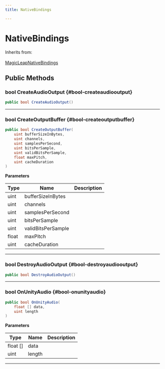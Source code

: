 ```yaml
---
title: NativeBindings

---
```


# NativeBindings







Inherits from: <br></br>[MagicLeapNativeBindings](/versioned_docs/version-22-Mar-2023/unity-api/api/UnityEngine.XR.MagicLeap.Native/MagicLeapNativeBindings/UnityEngine.XR.MagicLeap.Native.MagicLeapNativeBindings.md)




## Public Methods

### bool CreateAudioOutput {#bool-createaudiooutput}

```csharp
public bool CreateAudioOutput()
```






-----------

### bool CreateOutputBuffer {#bool-createoutputbuffer}

```csharp
public bool CreateOutputBuffer(
    uint bufferSizeInBytes,
    uint channels,
    uint samplesPerSecond,
    uint bitsPerSample,
    uint validBitsPerSample,
    float maxPitch,
    uint cacheDuration
)
```


**Parameters**

| Type | Name  | Description  | 
|--|--|--|
| uint |bufferSizeInBytes||
| uint |channels||
| uint |samplesPerSecond||
| uint |bitsPerSample||
| uint |validBitsPerSample||
| float |maxPitch||
| uint |cacheDuration||






-----------

### bool DestroyAudioOutput {#bool-destroyaudiooutput}

```csharp
public bool DestroyAudioOutput()
```






-----------

### bool OnUnityAudio {#bool-onunityaudio}

```csharp
public bool OnUnityAudio(
    float [] data,
    uint length
)
```


**Parameters**

| Type | Name  | Description  | 
|--|--|--|
| float [] |data||
| uint |length||






-----------


